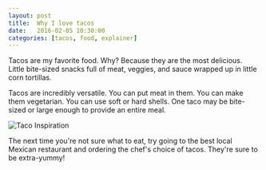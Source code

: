 ```yaml
---
layout: post
title:  Why I love tacos
date:   2016-02-05 10:30:00
categories: [tacos, food, explainer]
---
```


Tacos are my favorite food. Why? Because they are the most delicious. Little bite-sized snacks full of meat, veggies, and sauce wrapped up in little corn tortillas.

Tacos are incredibly versatile. You can put meat in them. You can make them vegetarian. You can use soft or hard shells. One taco may be bite-sized or large enough to provide an entire meal. 

![Taco Inspiration](https://upload.wikimedia.org/wikipedia/commons/thumb/7/73/001_Tacos_de_carnitas%2C_carne_asada_y_al_pastor.jpg/2560px-001_Tacos_de_carnitas%2C_carne_asada_y_al_pastor.jpg)

The next time you're not sure what to eat, try going to the best local Mexican restaurant and ordering the chef's choice of tacos. They're sure to be extra-yummy!
